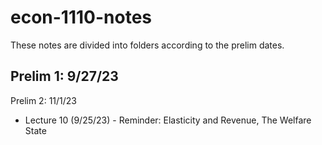 # econ-1110-notes

These notes are divided into folders according to the prelim dates.

Prelim 1: 9/27/23
- 
Prelim 2: 11/1/23
- Lecture 10 (9/25/23) - Reminder: Elasticity and Revenue, The Welfare State